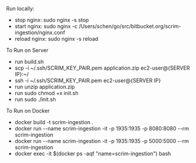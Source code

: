 Run locally:

- stop nginx: sudo nginx -s stop
- start nginx: sudo nginx -c /Users/schen/go/src/bitbucket.org/scrim-ingestion/nginx.conf
- reload nginx: sudo nginx -s reload

To Run on Server

- run build.sh
- scp -i ~/.ssh/SCRIM_KEY_PAIR.pem application.zip ec2-user@{SERVER IP}:~/
- ssh -i ~/.ssh/SCRIM_KEY_PAIR.pem ec2-user@{SERVER IP}
- run unzip application.zip
- run sudo chmod +x init.sh
- run sudo ./init.sh

To Run on Docker

- docker build -t scrim-ingestion .
- docker run --name scrim-ingestion -it -p 1935:1935 -p 8080:8080 --rm scrim-ingestion
- docker run --name scrim-ingestion -it -p 1935:1935 -p 5000:5000 --rm scrim-ingestion
- docker exec -it \$(docker ps -aqf "name=scrim-ingestion") bash
